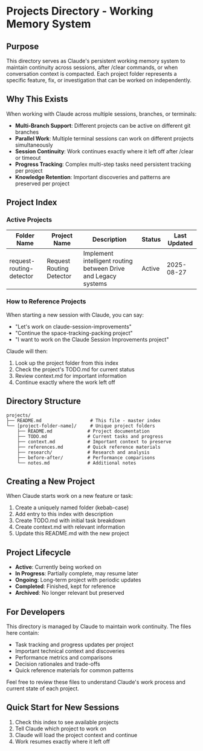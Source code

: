 # Projects Directory - Working Memory System

## Purpose

This directory serves as Claude's persistent working memory system to maintain continuity across sessions, after /clear commands, or when conversation context is compacted. Each project folder represents a specific feature, fix, or investigation that can be worked on independently.

## Why This Exists

When working with Claude across multiple sessions, branches, or terminals:

- **Multi-Branch Support**: Different projects can be active on different git branches
- **Parallel Work**: Multiple terminal sessions can work on different projects simultaneously
- **Session Continuity**: Work continues exactly where it left off after /clear or timeout
- **Progress Tracking**: Complex multi-step tasks need persistent tracking per project
- **Knowledge Retention**: Important discoveries and patterns are preserved per project

## Project Index

### Active Projects

| Folder Name | Project Name | Description | Status | Last Updated |
| ----------- | ------------ | ----------- | ------ | ------------ |
| request-routing-detector | Request Routing Detector | Implement intelligent routing between Drive and Legacy systems | Active | 2025-08-27 |

### How to Reference Projects

When starting a new session with Claude, you can say:

- "Let's work on claude-session-improvements"
- "Continue the space-tracking-packing project"
- "I want to work on the Claude Session Improvements project"

Claude will then:

1. Look up the project folder from this index
2. Check the project's TODO.md for current status
3. Review context.md for important information
4. Continue exactly where the work left off

## Directory Structure

```
projects/
├── README.md                  # This file - master index
└── [project-folder-name]/     # Unique project folders
    ├── README.md             # Project documentation
    ├── TODO.md               # Current tasks and progress
    ├── context.md            # Important context to preserve
    ├── references.md         # Quick reference materials
    ├── research/             # Research and analysis
    ├── before-after/         # Performance comparisons
    └── notes.md              # Additional notes
```

## Creating a New Project

When Claude starts work on a new feature or task:

1. Create a uniquely named folder (kebab-case)
2. Add entry to this index with description
3. Create TODO.md with initial task breakdown
4. Create context.md with relevant information
5. Update this README.md with the new project

## Project Lifecycle

- **Active**: Currently being worked on
- **In Progress**: Partially complete, may resume later
- **Ongoing**: Long-term project with periodic updates
- **Completed**: Finished, kept for reference
- **Archived**: No longer relevant but preserved

## For Developers

This directory is managed by Claude to maintain work continuity. The files here contain:

- Task tracking and progress updates per project
- Important technical context and discoveries
- Performance metrics and comparisons
- Decision rationales and trade-offs
- Quick reference materials for common patterns

Feel free to review these files to understand Claude's work process and current state of each project.

## Quick Start for New Sessions

1. Check this index to see available projects
2. Tell Claude which project to work on
3. Claude will load the project context and continue
4. Work resumes exactly where it left off
